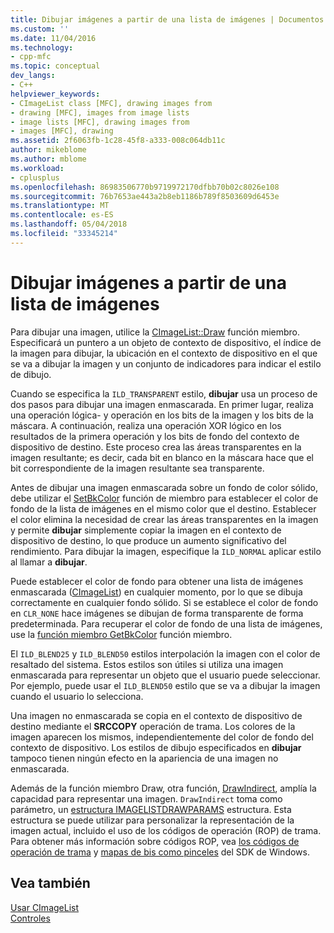 ```yaml
---
title: Dibujar imágenes a partir de una lista de imágenes | Documentos de Microsoft
ms.custom: ''
ms.date: 11/04/2016
ms.technology:
- cpp-mfc
ms.topic: conceptual
dev_langs:
- C++
helpviewer_keywords:
- CImageList class [MFC], drawing images from
- drawing [MFC], images from image lists
- image lists [MFC], drawing images from
- images [MFC], drawing
ms.assetid: 2f6063fb-1c28-45f8-a333-008c064db11c
author: mikeblome
ms.author: mblome
ms.workload:
- cplusplus
ms.openlocfilehash: 86983506770b9719972170dfbb70b02c8026e108
ms.sourcegitcommit: 76b7653ae443a2b8eb1186b789f8503609d6453e
ms.translationtype: MT
ms.contentlocale: es-ES
ms.lasthandoff: 05/04/2018
ms.locfileid: "33345214"
---
```

# <a name="drawing-images-from-an-image-list"></a>Dibujar imágenes a partir de una lista de imágenes
Para dibujar una imagen, utilice la [CImageList::Draw](../mfc/reference/cimagelist-class.md#draw) función miembro. Especificará un puntero a un objeto de contexto de dispositivo, el índice de la imagen para dibujar, la ubicación en el contexto de dispositivo en el que se va a dibujar la imagen y un conjunto de indicadores para indicar el estilo de dibujo.  
  
 Cuando se especifica la `ILD_TRANSPARENT` estilo, **dibujar** usa un proceso de dos pasos para dibujar una imagen enmascarada. En primer lugar, realiza una operación lógica- y operación en los bits de la imagen y los bits de la máscara. A continuación, realiza una operación XOR lógico en los resultados de la primera operación y los bits de fondo del contexto de dispositivo de destino. Este proceso crea las áreas transparentes en la imagen resultante; es decir, cada bit en blanco en la máscara hace que el bit correspondiente de la imagen resultante sea transparente.  
  
 Antes de dibujar una imagen enmascarada sobre un fondo de color sólido, debe utilizar el [SetBkColor](../mfc/reference/cimagelist-class.md#setbkcolor) función de miembro para establecer el color de fondo de la lista de imágenes en el mismo color que el destino. Establecer el color elimina la necesidad de crear las áreas transparentes en la imagen y permite **dibujar** simplemente copiar la imagen en el contexto de dispositivo de destino, lo que produce un aumento significativo del rendimiento. Para dibujar la imagen, especifique la `ILD_NORMAL` aplicar estilo al llamar a **dibujar**.  
  
 Puede establecer el color de fondo para obtener una lista de imágenes enmascarada ([CImageList](../mfc/reference/cimagelist-class.md)) en cualquier momento, por lo que se dibuja correctamente en cualquier fondo sólido. Si se establece el color de fondo en `CLR_NONE` hace imágenes se dibujan de forma transparente de forma predeterminada. Para recuperar el color de fondo de una lista de imágenes, use la [función miembro GetBkColor](../mfc/reference/cimagelist-class.md#getbkcolor) función miembro.  
  
 El `ILD_BLEND25` y `ILD_BLEND50` estilos interpolación la imagen con el color de resaltado del sistema. Estos estilos son útiles si utiliza una imagen enmascarada para representar un objeto que el usuario puede seleccionar. Por ejemplo, puede usar el `ILD_BLEND50` estilo que se va a dibujar la imagen cuando el usuario lo selecciona.  
  
 Una imagen no enmascarada se copia en el contexto de dispositivo de destino mediante el **SRCCOPY** operación de trama. Los colores de la imagen aparecen los mismos, independientemente del color de fondo del contexto de dispositivo. Los estilos de dibujo especificados en **dibujar** tampoco tienen ningún efecto en la apariencia de una imagen no enmascarada.  
  
 Además de la función miembro Draw, otra función, [DrawIndirect](../mfc/reference/cimagelist-class.md#drawindirect), amplía la capacidad para representar una imagen. `DrawIndirect` toma como parámetro, un [estructura IMAGELISTDRAWPARAMS](http://msdn.microsoft.com/library/windows/desktop/bb761395) estructura. Esta estructura se puede utilizar para personalizar la representación de la imagen actual, incluido el uso de los códigos de operación (ROP) de trama. Para obtener más información sobre códigos ROP, vea [los códigos de operación de trama](http://msdn.microsoft.com/library/windows/desktop/dd162892) y [mapas de bis como pinceles](http://msdn.microsoft.com/library/windows/desktop/dd183378) del SDK de Windows.  
  
## <a name="see-also"></a>Vea también  
 [Usar CImageList](../mfc/using-cimagelist.md)   
 [Controles](../mfc/controls-mfc.md)


